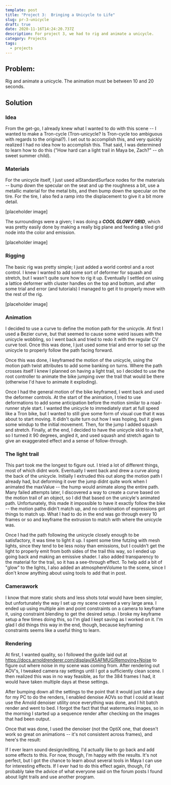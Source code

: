 ```yaml
---
template: post
title: "Project 3:  Bringing a Unicycle to Life"
slug: pr-3-unicycle
draft: true
date: 2020-11-16T14:24:20.737Z
description: For project 3, we had to rig and animate a unicycle.
category: Projects
tags:
  - projects
---
```


## Problem:

Rig and animate a unicycle. The animation must be between 10 and 20 seconds.

## Solution

### Idea

From the get-go, I already knew what I wanted to do with this scene -- I wanted to make a Tron-cycle (Tron-unicycle? Is Tron-cycle too ambiguous with regards to the original?). I set out to accomplish this, and very quickly realized I had no idea how to accomplish this. That said, I was determined to learn how to do this ("How hard can a light trail in Maya be, Zach?" -- oh sweet summer child).

### Materials

For the unicycle itself, I just used aiStandardSurface nodes for the materials -- bump down the specular on the seat and up the roughness a bit, use a metallic material for the metal bits, and then bump down the specular on the tire. For the tire, I also fed a ramp into the displacement to give it a bit more detail.

[placeholder image]

The surroundings were a given; I was doing a **_COOL GLOWY GRID_**, which was pretty easily done by making a really big plane and feeding a tiled grid node into the color and emission.

[placeholder image]

### Rigging

The basic rig was pretty simple; I just added a world control and a root control. I knew I wanted to add some sort of deformer for squash and stretch, but I wasn't quite sure how to rig it up. Eventually I settled on using a lattice deformer with cluster handles on the top and bottom, and after some trial and error (and tutorials) I managed to get it to properly move with the rest of the rig.

[placeholder image]

### Animation

I decided to use a curve to define the motion path for the unicycle. At first I used a Bezier curve, but that seemed to cause some weird issues with the unicycle wobbling, so I went back and tried to redo it with the regular CV curve tool. Once this was done, I just used some trial and error to set up the unicycle to properly follow the path facing forward.

Once this was done, I keyframed the motion of the unicycle, using the motion path twist attributes to add some banking on turns. Where the path crosses itself I knew I planned on having a light trail, so I decided to use the root controller to animate the bike jumping over the trail that would be there (otherwise I'd have to animate it exploding).

Once I had the general motion of the bike keyframed, I went back and used the deformer controls. At the start of the animation, I tried to use deformations to add some anticipation before the motion similar to a road-runner style start. I wanted the unicycle to immediately start at full speed like a Tron bike, but I wanted to still give some form of visual cue that it was about to start moving. It didn't quite turn out how I was hoping, but it gives some windup to the initial movement. Then, for the jump I added squash and stretch. Finally, at the end, I decided to have the unicycle skid to a halt, so I turned it 90 degrees, angled it, and used squash and stretch again to give an exaggerated effect and a sense of follow-through.

### The light trail

This part took me the longest to figure out. I tried a lot of different things, most of which didnt work. Eventually I went back and drew a curve along the back of the unicycle. Initially I extruded this out along the motion path I already had, but deforming it over the jump didnt quite work when I animated the maxValue -- the hump would animate along the entire path. Many failed attempts later, I discovered a way to create a curve based on the motion trail of an object, so I did that based on the unicyle's animated path. Unfortunately, this made it impossible to have it exactly follow the bike -- the motion paths didn't match up, and no combination of expressions got things to match up. What I had to do in the end was go through every 10 frames or so and keyframe the extrusion to match with where the unicycle was.

Once I had the path following the unicycle closely enough to be satisfactory, it was time to light it up. I spent some time futzing with mesh lights, since they tend to be less noisy than emissions, but I couldn't get the light to properly emit from both sides of the trail this way, so I ended up going back and making an emissive shader. I also added transparency to the material for the trail, so it has a see-through effect. To help add a bit of "glow" to the lights, I also added an atmosphereVolume to the scene, since I don't know anything about using tools to add that in post.

### Camerawork

I know that more static shots and less shots total would have been simpler, but unfortunately the way I set up my scene covered a very large area. I ended up using multiple aim and point constraints on a camera to keyframe it, using constraint blending to get the desired setup. I broke my keyframe setup a few times doing this, so I'm glad I kept saving as I worked on it. I'm glad I did things this way in the end, though, because keyframing constraints seems like a useful thing to learn.

### Rendering

At first, I wanted quality, so I followed the guide laid out at https://docs.arnoldrenderer.com/display/A5AFMUG/Removing+Noise to figure out where noise in my scene was coming from. After rendering out AOV's, I tweaked camera ray settings until I got a sufficiently clean scene. I then realized this was in no way feasible, as for the 384 frames I had, it would have taken multiple days at these settings.

After bumping down all the settings to the point that it would just take a day for my PC to do the renders, I enabled denoise AOVs so that I could at least use the Arnold denoiser utility once everything was done, and I hit batch render and went to bed. I forgot the fact that that watermarks images, so in the morning I started up a sequence render after checking on the images that had been output.

Once that was done, I used the denoiser (not the OptiX one, that doesn't work so great on animations -- it's not consistent across frames), and here's the result:

If I ever learn sound design/editing, I'd actually like to go back and add some effects to this. For now, though, I'm happy with the results. It's not perfect, but I got the chance to learn about several tools in Maya I can use for interesting effects. If I ever had to do this effect again, though, I'd probably take the advice of what everyone said on the forum posts I found about light trails and use another program.

